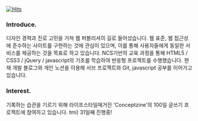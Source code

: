 [![Hits](https://hits.seeyoufarm.com/api/count/incr/badge.svg?url=https%3A%2F%2Fgithub.com%2Flee-haell&count_bg=%23A73DC8&title_bg=%23555555&icon=&icon_color=%23E7E7E7&title=Today+%2F+Total&edge_flat=false)](https://hits.seeyoufarm.com)

### Introduce.
디자인 경력과 진로 고민을 거쳐 웹 퍼블리셔의 길로 들어섰습니다.
웹 표준, 웹 접근성에 준수하는 사이트를 구현하는 것에 관심이 있으며, 
이를 통해 사용자들에게 동일한 서비스를 제공하는 것을 목표로 하고 있습니다. 
NCS기반의 교육 과정을 통해 HTML5 / CSS3 / jQuery / javascript의 기초를 학습하여 반응형 프로젝트를 수행했습니다.
현재 개발 블로그와 개인 노션을 이용해 서브 프로젝트와 Git, javascript 공부를 이어가고 있습니다.

### Interest.
기록하는 습관을 기르기 위해 라이프스타일매거진 'Conceptzine'의 100일 글쓰기 프로젝트에 참여하고 있습니다.
tmi) 31일째 진행중!

<!--
**lee-haell/lee-haell** is a ✨ _special_ ✨ repository because its `README.md` (this file) appears on your GitHub profile.

Here are some ideas to get you started:

- 🔭 I’m currently working on ...
- 🌱 I’m currently learning ...
- 👯 I’m looking to collaborate on ...
- 🤔 I’m looking for help with ...
- 💬 Ask me about ...
- 📫 How to reach me: ...
- 😄 Pronouns: ...
- ⚡ Fun fact: ...
-->
